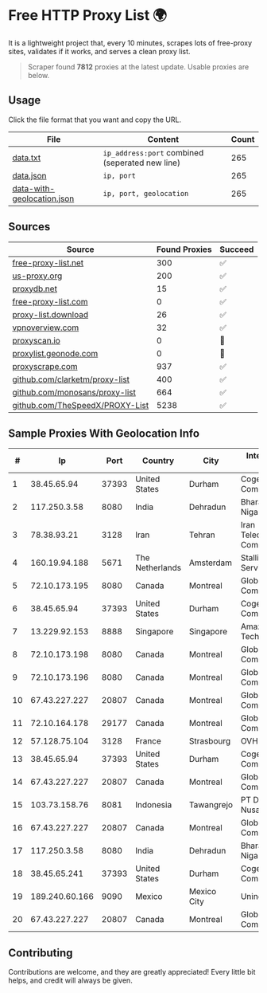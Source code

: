 
# Free HTTP Proxy List 🌍

It is a lightweight project that, every 10 minutes, scrapes lots of free-proxy sites, validates if it works, and serves a clean proxy list.


> Scraper found **7812** proxies at the latest update. Usable proxies are below.

## Usage

Click the file format that you want and copy the URL.


|File|Content|Count|
|----|-------|-----|
|[data.txt](https://raw.githubusercontent.com/themiralay/Proxy-List-World/master/data.txt)|`ip_address:port` combined (seperated new line)|265|
|[data.json](https://raw.githubusercontent.com/themiralay/Proxy-List-World/master/data.json)|`ip, port`|265|
|[data-with-geolocation.json](https://raw.githubusercontent.com/themiralay/Proxy-List-World/master/data-with-geolocation.json)|`ip, port, geolocation`|265|

## Sources

|Source|Found Proxies|Succeed|
|------|-------------|-------|
|[free-proxy-list.net](https://free-proxy-list.net)|300|✅|
|[us-proxy.org](https://www.us-proxy.org)|200|✅|
|[proxydb.net](http://proxydb.net)|15|✅|
|[free-proxy-list.com](https://free-proxy-list.com/?page=&port=&type%5B%5D=http&type%5B%5D=https&up_time=0&search=Search)|0|✅|
|[proxy-list.download](https://www.proxy-list.download/HTTP)|26|✅|
|[vpnoverview.com](https://vpnoverview.com/privacy/anonymous-browsing/free-proxy-servers)|32|✅|
|[proxyscan.io](https://www.proxyscan.io)|0|🚫|
|[proxylist.geonode.com](https://proxylist.geonode.com/api/proxy-list?limit=300&page=1&sort_by=lastChecked&sort_type=desc&protocols=http,https)|0|🚫|
|[proxyscrape.com](https://api.proxyscrape.com/v2/?request=displayproxies&protocol=http&timeout=10000&country=all&ssl=all&anonymity=all)|937|✅|
|[github.com/clarketm/proxy-list](https://raw.githubusercontent.com/clarketm/proxy-list/master/proxy-list-raw.txt)|400|✅|
|[github.com/monosans/proxy-list](https://raw.githubusercontent.com/monosans/proxy-list/main/proxies/http.txt)|664|✅|
|[github.com/TheSpeedX/PROXY-List](https://raw.githubusercontent.com/TheSpeedX/PROXY-List/master/http.txt)|5238|✅|


## Sample Proxies With Geolocation Info

|#|Ip|Port|Country|City|Internet Service Provider|
|-|--|----|-------|----|-------------------------|
|1|38.45.65.94|37393|United States|Durham|Cogent Communications|
|2|117.250.3.58|8080|India|Dehradun|Bharat Sanchar Nigam Ltd|
|3|78.38.93.21|3128|Iran|Tehran|Iran Telecommunication Company PJS|
|4|160.19.94.188|5671|The Netherlands|Amsterdam|Stallion Network Services Limited|
|5|72.10.173.195|8080|Canada|Montreal|GloboTech Communications|
|6|38.45.65.94|37393|United States|Durham|Cogent Communications|
|7|13.229.92.153|8888|Singapore|Singapore|Amazon Technologies Inc.|
|8|72.10.173.198|8080|Canada|Montreal|GloboTech Communications|
|9|72.10.173.196|8080|Canada|Montreal|GloboTech Communications|
|10|67.43.227.227|20807|Canada|Montreal|GloboTech Communications|
|11|72.10.164.178|29177|Canada|Montreal|GloboTech Communications|
|12|57.128.75.104|3128|France|Strasbourg|OVH SAS|
|13|38.45.65.94|37393|United States|Durham|Cogent Communications|
|14|67.43.227.227|20807|Canada|Montreal|GloboTech Communications|
|15|103.73.158.76|8081|Indonesia|Tawangrejo|PT Data Buana Nusantara|
|16|67.43.227.227|20807|Canada|Montreal|GloboTech Communications|
|17|117.250.3.58|8080|India|Dehradun|Bharat Sanchar Nigam Ltd|
|18|38.45.65.241|37393|United States|Durham|Cogent Communications|
|19|189.240.60.166|9090|Mexico|Mexico City|Uninet S.A. de C.V.|
|20|67.43.227.227|20807|Canada|Montreal|GloboTech Communications|



## Contributing

Contributions are welcome, and they are greatly appreciated! Every
little bit helps, and credit will always be given.

